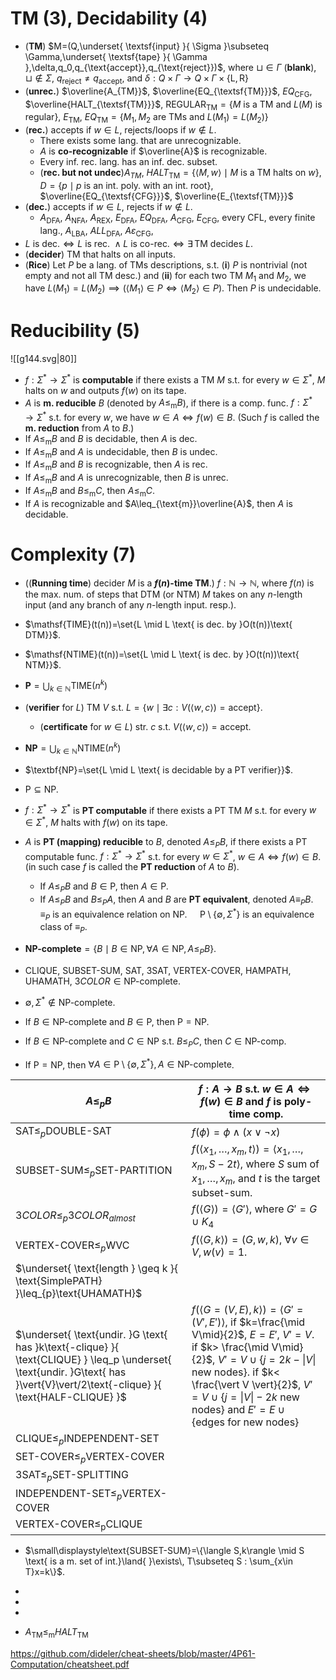 # TM (3), Decidability (4)

- (**TM**) $M=(Q,\underset{ \textsf{input} }{ \Sigma }\subseteq \Gamma,\underset{ \textsf{tape} }{ \Gamma },\delta,q_0,q_{\text{accept}},q_{\text{reject}})$, where $\sqcup\in \Gamma$ (**blank**), $\sqcup\notin \Sigma$, $q_{\text{reject}}\neq q_{\text{accept}}$, and $\delta:Q\times \Gamma\longrightarrow Q\times \Gamma\times \{\text{L},\text{R}\}$
- (**unrec.**) $\overline{A_{TM}}$, $\overline{EQ_{\textsf{TM}}}$, $EQ_{\textsf{CFG}}$, $\overline{HALT_{\textsf{TM}}}$, $\text{REGULAR}_{\textsf{TM}}=\{ M \text{ is a TM and }L(M) \text{ is regular}\}$, $E_{\textsf{TM}}$, $EQ_{\textsf{TM}}=\{ M_1,M_2 \text{ are TMs and }L(M_1)=L(M_2)\}$
- (**rec.**) accepts if $w\in L$, rejects/loops if $w\notin L$. 
	- There exists some lang. that are unrecognizable.
	- $A$ is **co-recognizable** if $\overline{A}$ is recognizable.
	- Every inf. rec. lang. has an inf. dec. subset.
	- (**rec. but not undec**)$A_{TM}$, $HALT_{\textsf{TM}}=\{ \langle M,w\rangle\mid M \text{ is a TM halts on } w\}$, $D=\{ p \mid p \text{ is an int. poly. with an int. root} \}$, $\overline{EQ_{\textsf{CFG}}}$, $\overline{E_{\textsf{TM}}}$
- (**dec.**) accepts if $w\in L$, rejects if $w\notin L$.
	- $A_{\textsf{DFA}}$, $A_{\textsf{NFA}}$, $A_{\textsf{REX}}$, $E_{\textsf{DFA}}$, $EQ_{\textsf{DFA}}$, $A_{\textsf{CFG}}$, $E_{\textsf{CFG}}$, every CFL, every finite lang., $A_{\textsf{LBA}}$, $ALL_{\textsf{DFA}}$, $A\varepsilon_{\textsf{CFG}}$,  
- $L\text{ is dec.}\iff L\text{ is rec. }\land L\text{ is co-rec.}\iff \exists\,\text{TM decides }L$. 
- (**decider**) TM that halts on all inputs. 
- (**Rice**) Let $P$ be a lang. of TMs descriptions, s.t. (**i**) $P$ is nontrivial (not empty and not all TM desc.) and (**ii**) for each two TM $M_1$ and $M_2$, we have $L(M_1)=L(M_2)\implies(\langle M_1\rangle\in P\iff \langle M_2\rangle\in P)$. Then $P$ is undecidable. 

# Reducibility (5)

![[g144.svg|80]]
- $f:\Sigma^*\to\Sigma^*$ is **computable** if there exists a TM $M$ s.t. for every $w\in \Sigma^*$, $M$ halts on $w$ and outputs $f(w)$ on its tape.
- $A$ is **m. reducible** $B$ (denoted by $A\leq_{\text{m}}B$), if there is a comp. func. $f:\Sigma^*\to\Sigma^*$ s.t. for every $w$, we have $w\in A\iff f(w)\in B$. (Such $f$ is called the **m. reduction** from $A$ to $B$.)
- If $A\leq_{\text{m}}B$ and $B$ is decidable, then $A$ is dec.
- If $A\leq_{\text{m}}B$ and $A$ is undecidable, then $B$ is undec.
- If $A\leq_{\text{m}}B$ and $B$ is recognizable, then $A$ is rec.
- If $A\leq_{\text{m}}B$ and $A$ is unrecognizable, then $B$ is unrec.
- If $A\leq_{\text{m}}B$ and $B\leq_{\text{m}}C$, then $A\leq_{\text{m}}C$. 
- If $A$ is recognizable and $A\leq_{\text{m}}\overline{A}$, then $A$ is decidable.
# Complexity (7)

- ((**Running time**) decider $M$ is a **$f(n)$-time TM**.) $f:\mathbb{N} \to \mathbb{N}$, where $f(n)$ is the max. num. of steps that DTM (or NTM) $M$ takes on any $n$-length input (and any branch of any $n$-length input. resp.).
- $\mathsf{TIME}(t(n))=\set{L \mid L \text{ is dec. by }O(t(n))\text{ DTM}}$.
- $\mathsf{NTIME}(t(n))=\set{L \mid L \text{ is dec. by }O(t(n))\text{ NTM}}$.
- $\textbf{P}=\bigcup_{k \in \mathbb{N}}\mathsf{TIME}(n^k)$
- (**verifier** for $L$) TM $V$ s.t. $L=\{w\mid \exists c : V(\langle w,c\rangle)=\textsf{accept} \}$.
	- (**certificate** for $w\in L$) str. $c$ s.t. $V(\langle w,c\rangle)=\textsf{accept}$.
- $\textbf{NP}=\bigcup_{k \in \mathbb{N}}\mathsf{NTIME}(n^k)$
- $\textbf{NP}=\set{L \mid L \text{ is decidable by a PT verifier}}$.
- $\mathrm{P}\subseteq\mathrm{NP}$.

- $f:\Sigma^*\to\Sigma^*$ is **PT computable** if there exists a PT TM $M$ s.t. for every $w\in\Sigma^*$, $M$ halts with $f(w)$ on its tape.
- $A$ is **PT (mapping) reducible** to $B$, denoted $A\leq_P B$, if there exists a PT computable func. $f:\Sigma^*\to\Sigma^*$ s.t. for every $w\in\Sigma^*$, $w\in A \iff f(w)\in B$. (in such case $f$ is called the **PT reduction** of $A$ to $B$).
	- If $A\leq_P B$ and $B\in\mathrm{P}$, then $A\in\mathrm{P}$.
	- If $A\leq_P B$ and $B\leq_P A$, then $A$ and $B$ are **PT equivalent**, denoted $A\equiv_P B.\quad$ $\equiv_P$ is an equivalence relation on $\mathrm{NP}.\quad$ $\mathrm{P}\setminus \{ \emptyset, \Sigma^* \}$ is an equivalence class of $\equiv_P$.
- $\textbf{NP-complete}=\{B\mid B\in\mathrm{NP} , \forall A\in\mathrm{NP},A\leq_P B\}$.
- $\text{CLIQUE}$, $\text{SUBSET-SUM}$, $\text{SAT}$, $\text{3SAT}$, $\text{VERTEX-COVER}$, $\text{HAMPATH}$, $\text{UHAMATH}$, $3COLOR\in\text{NP-complete}$.
- $\emptyset,\Sigma^*\notin\mathrm{NP}$-complete. 
- If $B\in\mathrm{NP}$-complete and $B\in\mathrm{P}$, then $\mathrm{P}=\mathrm{NP}$.
- If $B\in\mathrm{NP}$-complete and $C \in \mathrm{NP}$ s.t. $B\leq_P C$, then $C\in\mathrm{NP}$-comp.
- If $\mathrm{P}=\mathrm{NP}$, then $\forall A\in \mathrm{P}\setminus\{\emptyset,\Sigma^*\},\,A\in \text{NP-complete}$.



| $A\leq_p B$                                                                                                                                                                    | $f:A\to B$ s.t. $w\in A \iff f(w)\in B$ and $f$ is poly-time comp.                                                                                                                                                                                                                                                                  |
| ------------------------------------------------------------------------------------------------------------------------------------------------------------------------------ | ----------------------------------------------------------------------------------------------------------------------------------------------------------------------------------------------------------------------------------------------------------------------------------------------------------------------------------- |
| $\text{SAT} \leq_p \text{DOUBLE-SAT}$                                                                                                                                          | $f(\phi) = \phi \land (x \lor \neg x)$                                                                                                                                                                                                                                                                                              |
| $\text{SUBSET-SUM} \leq_p \text{SET-PARTITION}$                                                                                                                                | $f(\langle x_1, \dots, x_m, t \rangle) = \langle x_1, \dots, x_m, S-2t\rangle$, where $S$ sum of $x_1, \dots, x_m$, and $t$ is the target subset-sum.                                                                                                                                                                               |
| $3COLOR \leq_p 3COLOR_{almost}$                                                                                                                                                | $f(\langle G \rangle) = \langle G' \rangle$, where $G'=G\cup K_4$                                                                                                                                                                                                                                                                   |
| $\text{VERTEX-COVER} \leq_p \text{WVC}$                                                                                                                                        | $f(\langle G,k\rangle)= (G,w,k)$, $\forall v\in V,w(v)=1$.                                                                                                                                                                                                                                                                          |
| $\underset{ \text{length } \geq k }{ \text{SimplePATH} }\leq_{p}\text{UHAMATH}$                                                                                                |                                                                                                                                                                                                                                                                                                                                     |
| $\underset{ \text{undir. }G \text{ has }k\text{-clique} }{ \text{CLIQUE} } \leq_p \underset{ \text{undir. }G\text{ has }\vert{V}\vert/2\text{-clique} }{ \text{HALF-CLIQUE} }$ | $f(\langle G=(V,E),k\rangle)= \langle G'=(V',E')\rangle$, if $k=\frac{\mid V\mid}{2}$, $E=E'$, $V'=V$. if $k> \frac{\mid V\mid}{2}$, $V'=V\cup \{ j=2k-{\vert V \vert} \text{ new nodes} \}$. if $k< \frac{\vert V \vert}{2}$, $V'=V\cup \{ j=\vert V\vert-2k \text{ new nodes} \}$ and $E'=E\cup \{ \text{edges for new nodes} \}$ |
| $\text{CLIQUE} \leq_p \text{INDEPENDENT-SET}$                                                                                                                                  |                                                                                                                                                                                                                                                                                                                                     |
| $\text{SET-COVER}\leq_p \text{VERTEX-COVER}$                                                                                                                                   |                                                                                                                                                                                                                                                                                                                                     |
| $\text{3SAT} \leq_p \text{SET-SPLITTING}$                                                                                                                                      |                                                                                                                                                                                                                                                                                                                                     |
| $\text{INDEPENDENT-SET}\leq_p \text{VERTEX-COVER}$                                                                                                                             |                                                                                                                                                                                                                                                                                                                                     |
| $\text{VERTEX-COVER}\leq_{\text{p}}\text{CLIQUE}$                                                                                                                              |                                                                                                                                                                                                                                                                                                                                     |









- $\small\displaystyle\text{SUBSET-SUM}=\{\langle S,k\rangle \mid S \text{ is a m. set of int.}\land{ }\exists\,  T\subseteq S : \sum_{x\in T}x=k\}$.

- 
- 
- 
- $A_{\text{TM}}\leq_\text{m} HALT_{\text{TM}}$


https://github.com/dideler/cheat-sheets/blob/master/4P61-Computation/cheatsheet.pdf
